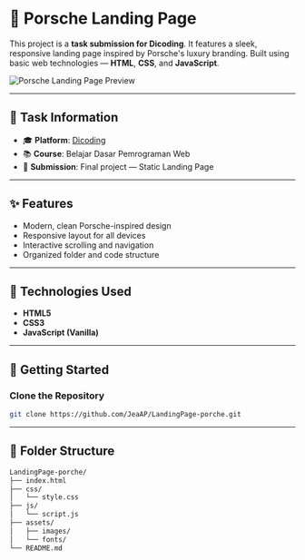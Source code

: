 # 🚗 Porsche Landing Page

This project is a **task submission for Dicoding**. It features a sleek, responsive landing page inspired by Porsche's luxury branding. Built using basic web technologies — **HTML**, **CSS**, and **JavaScript**.

![Porsche Landing Page Preview](https://jeaap.github.io/LandingPage-porche/)


---

## 🎯 Task Information

- 🎓 **Platform**: [Dicoding](https://www.dicoding.com/)
- 📚 **Course**: Belajar Dasar Pemrograman Web
- 📂 **Submission**: Final project — Static Landing Page

---

## ✨ Features

- Modern, clean Porsche-inspired design
- Responsive layout for all devices
- Interactive scrolling and navigation
- Organized folder and code structure

---

## 🔧 Technologies Used

- **HTML5**
- **CSS3**
- **JavaScript (Vanilla)**

---

## 🚀 Getting Started

### Clone the Repository

```bash
git clone https://github.com/JeaAP/LandingPage-porche.git
```

---

## 📂 Folder Structure

```bash
LandingPage-porche/
├── index.html
├── css/
│   └── style.css
├── js/
│   └── script.js
├── assets/
│   ├── images/
│   └── fonts/
└── README.md
```
